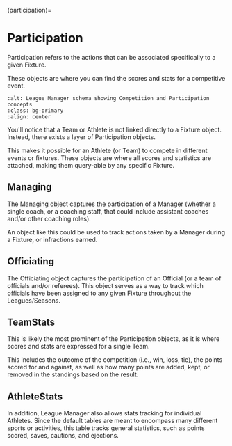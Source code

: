 (participation)=
# Participation

Participation refers to the actions that can be associated specifically to a given Fixture.

These objects are where you can find the scores and stats for a competitive event.

```{image} ../img/basic_competition_participation_wb.png
:alt: League Manager schema showing Competition and Participation concepts
:class: bg-primary
:align: center
```

You'll notice that a Team or Athlete is not linked directly to a Fixture object. Instead, there exists a layer of Participation objects.

This makes it possible for an Athlete (or Team) to compete in different events or fixtures. These objects are where all scores and statistics are attached, making them query-able by any specific Fixture.

## Managing

The Managing object captures the participation of a Manager (whether a single coach, or a coaching staff, that could include assistant coaches and/or other coaching roles).

An object like this could be used to track actions taken by a Manager during a Fixture, or infractions earned.

## Officiating

The Officiating object captures the participation of an Official (or a team of officials and/or referees). This object serves as a way to track which officials have been assigned to any given Fixture throughout the Leagues/Seasons.

## TeamStats

This is likely the most prominent of the Participation objects, as it is where scores and stats are expressed for a single Team.

This includes the outcome of the competition (i.e., win, loss, tie), the points scored for and against, as well as how many points are added, kept, or removed in the standings based on the result.

## AthleteStats

In addition, League Manager also allows stats tracking for individual Athletes. Since the default tables are meant to encompass many different sports or activities, this table tracks general statistics, such as points scored, saves, cautions, and ejections.
